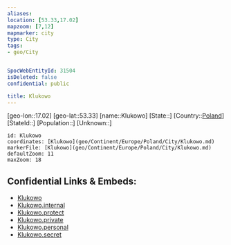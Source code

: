 ```yaml
---
aliases: 
location: [53.33,17.02]
mapzoom: [7,12] 
mapmarker: city 
type: City
tags:
- geo/City


SpocWebEntityId: 31504
isDeleted: false
confidential: public

title: Klukowo
---
```

[geo-lon::17.02]
[geo-lat::53.33]
[name::Klukowo]
[State::]
[Country::[Poland](geo/Continent/Europe/Poland.md)]
[StateId::]
[Population::]
[Unknown::]


```leaflet
id: Klukowo
coordinates: [Klukowo](geo/Continent/Europe/Poland/City/Klukowo.md)
markerFile: [Klukowo](geo/Continent/Europe/Poland/City/Klukowo.md)
defaultZoom: 11 
maxZoom: 18
```


## Confidential Links & Embeds: 
- [Klukowo](../../../../../../_public/geo/Continent/Europe/Poland/City/Klukowo.md) 
- [Klukowo.internal](../../../../../../_internal/geo/Continent/Europe/Poland/City/Klukowo.internal.md) 
- [Klukowo.protect](../../../../../../_protect/geo/Continent/Europe/Poland/City/Klukowo.protect.md) 
- [Klukowo.private](../../../../../../_private/geo/Continent/Europe/Poland/City/Klukowo.private.md) 
- [Klukowo.personal](../../../../../../_personal/geo/Continent/Europe/Poland/City/Klukowo.personal.md) 
- [Klukowo.secret](../../../../../../_secret/geo/Continent/Europe/Poland/City/Klukowo.secret.md) 
